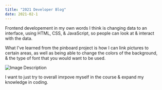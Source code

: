 ```yaml
---
title: "2021 Developer Blog"
date: 2021-02-1
---
```


Frontend developement in my own words I think is changing data to an interface, using HTML, CSS, & JavaScript, so people can look at & interact with the data. 

What I've learned from the pinboard project is how I can link pictures to certain areas, as well as being able to change the colors of the background, & the type of font that you would want to be used.

![Image Description](https://c1.tribebytes.com/assets/image-title.jpg)

I want to just try to overall imrpove myself in the course & expand my knowledge in coding.
